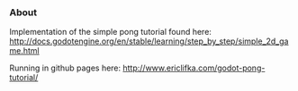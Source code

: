### About

Implementation of the simple pong tutorial found here: http://docs.godotengine.org/en/stable/learning/step_by_step/simple_2d_game.html

Running in github pages here: http://www.ericlifka.com/godot-pong-tutorial/

